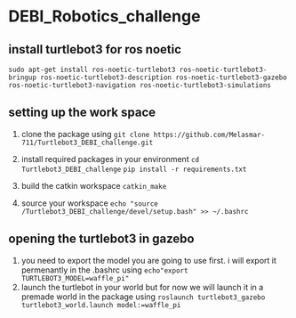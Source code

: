 # DEBI_Robotics_challenge




## install turtlebot3 for ros noetic 
`sudo apt-get install ros-noetic-turtlebot3 ros-noetic-turtlebot3-bringup ros-noetic-turtlebot3-description ros-noetic-turtlebot3-gazebo ros-noetic-turtlebot3-navigation ros-noetic-turtlebot3-simulations`



## setting up the work space

1) clone the package using 
`git clone https://github.com/Melasmar-711/Turtlebot3_DEBI_challenge.git`

2) install required packages in your environment `cd Turtlebot3_DEBI_challenge`
`pip install -r requirements.txt`

3) build the catkin workspace `catkin_make`

4) source your workspace `echo "source /Turtlebot3_DEBI_challenge/devel/setup.bash" >> ~/.bashrc`





## opening the turtlebot3 in gazebo

1) you need to export the model you are going to use first. i will export it permenantly in the .bashrc using `echo"export TURTLEBOT3_MODEL=waffle_pi"`
2) launch the turtlebot in your world but for now we will launch it in a premade world in the package using `roslaunch turtlebot3_gazebo turtlebot3_world.launch model:=waffle_pi`

